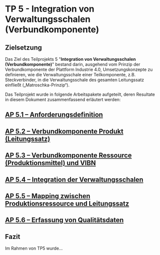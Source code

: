 # TP 5 - Integration von Verwaltungsschalen (Verbundkomponente)
## Zielsetzung
Das Ziel des Teilprojekts 5 "**Integration von Verwaltungsschalen (Verbundkomponente)**" bestand darin, ausgehend vom Prinzip der Verbundkomponente der Plattform Industrie 4.0, Umsetzungskonzepte zu definieren, wie die Verwaltungsschale einer Teilkomponente, z.B. Steckverbinder, in die Verwaltungsschale des gesamten Leitungssatz einfließt („Matroschka-Prinzip“).

Das Teilprojekt wurde in folgende Arbeitspakete aufgeteilt, deren Resultate in diesem Dokument zusammenfassend erläutert werden:

## [AP 5.1 – Anforderungsdefinition](AP5.1.md)

## [AP 5.2 – Verbundkomponente Produkt (Leitungssatz)](AP5.2.md)

## [AP 5.3 – Verbundkomponente Ressource (Produktionsmittel) und VIBN](AP5.3.md)

## [AP 5.4 – Integration der Verwaltungsschalen](AP5.4.md)

## [AP 5.5 – Mapping zwischen Produktionsressource und Leitungssatz](AP5.5.md)

## [AP 5.6 – Erfassung von Qualitätsdaten](AP5.6.md)

## Fazit
Im Rahmen von TP5 wurde...
